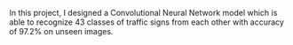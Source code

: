 In this project, I designed a Convolutional Neural Network model which is able to recognize 43 classes of traffic signs from each other with accuracy of 97.2% on unseen images.
